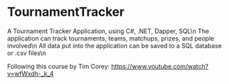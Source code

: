 # TournamentTracker
A Tournament Tracker Application, using C#, .NET, Dapper, SQL\n
The application can track tournaments, teams, matchups, prizes, and people involved\n
All data put into the application can be saved to a SQL database or .csv files\n

Following this course by Tim Corey:
https://www.youtube.com/watch?v=wfWxdh-_k_4
